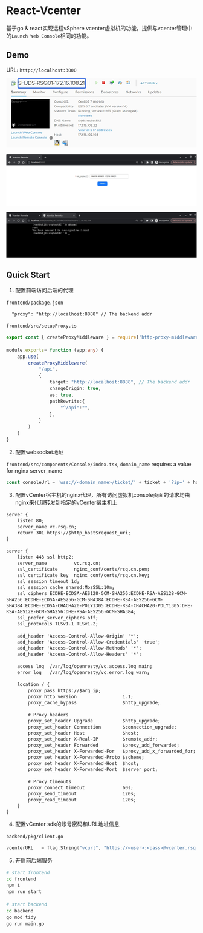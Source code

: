 # React-Vcenter

基于go & react实现远程vSphere vcenter虚拟机的功能，提供与vcenter管理中的`Launch Web Console`相同的功能。

## Demo

URL: `http://localhost:3000`

![img1](img/img1.jpg)

![img2](img/img2.jpg)

![img3](img/img3.jpg)


## Quick Start

1. 配置前端访问后端的代理

`frontend/package.json`

```
  "proxy": "http://localhost:8888" // The backend addr
```

`frontend/src/setupProxy.ts`
```typescript
export const { createProxyMiddleware } = require('http-proxy-middleware')

module.exports= function (app:any) {
    app.use(
        createProxyMiddleware(
            "/api",
            {
                target: "http://localhost:8888", // The backend addr
                changeOrigin: true,
                ws: true,
                pathRewrite:{
                    "^/api":"",
                },
            }
        )
    )
}
```

2. 配置websocket地址

`frontend/src/components/Console/index.tsx`, `domain_name` requires a value for nginx server_name
```typescript
const consoleUrl = 'wss://<domain_name>/ticket/' + ticket + '?ip=' + host
```

3. 配置vCenter宿主机的nginx代理，所有访问虚拟机console页面的请求均由nginx来代理转发到指定的vCenter宿主机上

```nginx configuration
server {
    listen 80;
    server_name vc.rsq.cn;
    return 301 https://$http_host$request_uri;
}

server {
    listen 443 ssl http2;
    server_name          vc.rsq.cn;
    ssl_certificate      nginx_conf/certs/rsq.cn.pem;
    ssl_certificate_key  nginx_conf/certs/rsq.cn.key;
    ssl_session_timeout 1d;
    ssl_session_cache shared:MozSSL:10m;
    ssl_ciphers ECDHE-ECDSA-AES128-GCM-SHA256:ECDHE-RSA-AES128-GCM-SHA256:ECDHE-ECDSA-AES256-GCM-SHA384:ECDHE-RSA-AES256-GCM-SHA384:ECDHE-ECDSA-CHACHA20-POLY1305:ECDHE-RSA-CHACHA20-POLY1305:DHE-RSA-AES128-GCM-SHA256:DHE-RSA-AES256-GCM-SHA384;
    ssl_prefer_server_ciphers off;
    ssl_protocols TLSv1.1 TLSv1.2;

    add_header 'Access-Control-Allow-Origin' '*';
    add_header 'Access-Control-Allow-Credentials' 'true';
    add_header 'Access-Control-Allow-Methods' '*';
    add_header 'Access-Control-Allow-Headers' '*';

    access_log  /var/log/openresty/vc.access.log main;
    error_log   /var/log/openresty/vc.error.log warn;

    location / {
        proxy_pass https://$arg_ip;
        proxy_http_version                 1.1;
        proxy_cache_bypass                 $http_upgrade;

        # Proxy headers
        proxy_set_header Upgrade           $http_upgrade;
        proxy_set_header Connection        $connection_upgrade;
        proxy_set_header Host              $host;
        proxy_set_header X-Real-IP         $remote_addr;
        proxy_set_header Forwarded         $proxy_add_forwarded;
        proxy_set_header X-Forwarded-For   $proxy_add_x_forwarded_for;
        proxy_set_header X-Forwarded-Proto $scheme;
        proxy_set_header X-Forwarded-Host  $host;
        proxy_set_header X-Forwarded-Port  $server_port;

        # Proxy timeouts
        proxy_connect_timeout              60s;
        proxy_send_timeout                 120s;
        proxy_read_timeout                 120s;
    }
}
```

4. 配置vCenter sdk的账号密码和URL地址信息

`backend/pkg/client.go`

```go
vcenterURL   = flag.String("vcurl", "https://<user>:<pass>@vcenter.rsq.cn/sdk", "URL of vCenter Server instance")
```

5. 开启前后端服务
```bash
# start frontend
cd frontend
npm i
npm run start

# start backend
cd backend
go mod tidy
go run main.go
```